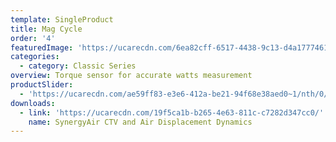 ```yaml
---
template: SingleProduct
title: Mag Cycle
order: '4'
featuredImage: 'https://ucarecdn.com/6ea82cff-6517-4438-9c13-d4a1777461c3/'
categories:
  - category: Classic Series
overview: Torque sensor for accurate watts measurement
productSlider:
  - 'https://ucarecdn.com/ae59ff83-e3e6-412a-be21-94f68e38aed0~1/nth/0/'
downloads:
  - link: 'https://ucarecdn.com/19f5ca1b-b265-4e63-811c-c7282d347cc0/'
    name: SynergyAir CTV and Air Displacement Dynamics
---
```

